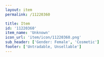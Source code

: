 ```yaml
---
layout: item
permalink: /11220360

title: Item
id: '11220360'
item_name: 'Unknown'
icon_url: 'item/icon/11220360.png'
sub_header: ['Gender: Female', 'Cosmetic']
footer: ['Untradable, Unsellable']
---
```

